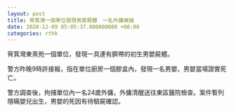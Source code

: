 ```yaml
---
layout: post
title: 筲箕灣一個單位發現男嬰屍體　一名外傭被捕
date: 2020-12-09 05:05:37.000000000 +08:00
categories: rthk
---
```


筲箕灣東熹苑一個單位，發現一具連有臍帶的初生男嬰屍體。

警方昨晚9時許接報，指在單位廚房一個膠盒內，發現一名男嬰，男嬰當場證實死亡。

警方調查後，拘捕單位內一名24歲外傭，外傭清醒送往東區醫院檢查。案件暫列隱瞞嬰兒出生，男嬰的死因有待驗屍確認。
